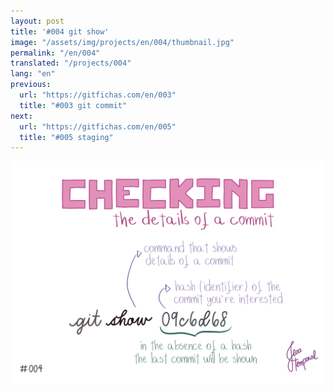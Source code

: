 ```yaml
---
layout: post
title: '#004 git show'
image: "/assets/img/projects/en/004/thumbnail.jpg"
permalink: "/en/004"
translated: "/projects/004"
lang: "en"
previous:
  url: "https://gitfichas.com/en/003"
  title: "#003 git commit"
next:
  url: "https://gitfichas.com/en/005"
  title: "#005 staging"
---
```


<img src="/assets/img/projects/en/004/full.jpg">
